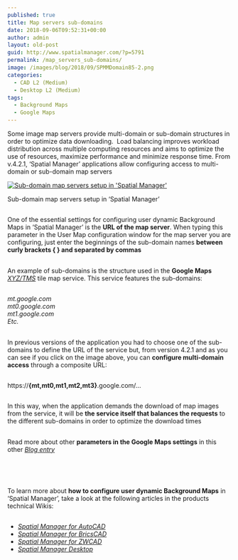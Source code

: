 ```yaml
---
published: true
title: Map servers sub-domains
date: 2018-09-06T09:52:31+00:00
author: admin
layout: old-post
guid: http://www.spatialmanager.com/?p=5791
permalink: /map_servers_sub-domains/
image: /images/blog/2018/09/SPMMDomain85-2.png
categories:
  - CAD L2 (Medium)
  - Desktop L2 (Medium)
tags:
  - Background Maps
  - Google Maps
---
```

<p>
  Some image map servers provide multi-domain or sub-domain structures in order to optimize data downloading.  Load balancing improves workload distribution across multiple computing resources and aims to optimize the use of resources, maximize performance and minimize response time. From v.4.2.1, &#8216;Spatial Manager&#8217; applications allow configuring access to multi-domain or sub-domain map servers
</p>

<p>
  <!--more-->
</p>

<div>
  <a href="/images/blog/2018/09/SPM-Severs-Multi-domain.png" target="_blank" rel="nofollow"><img src="/images/blog/2018/09/SPM-Severs-Multi-domain-1024x580.png" alt="Sub-domain map servers setup in 'Spatial Manager'" width="625" height="354" srcset="/images/blog/2018/09/SPM-Severs-Multi-domain-1024x580.png 1024w, /images/blog/2018/09/SPM-Severs-Multi-domain-300x170.png 300w, /images/blog/2018/09/SPM-Severs-Multi-domain-768x435.png 768w, /images/blog/2018/09/SPM-Severs-Multi-domain-624x354.png 624w" sizes="(max-width: 625px) 100vw, 625px" /></a>
  
  <p>
    Sub-domain map servers setup in &#8216;Spatial Manager&#8217;
  </p>
</div>

## 

<p>
  One of the essential settings for configuring user dynamic Background Maps in &#8216;Spatial Manager&#8217; is the <strong>URL of the map server</strong>. When typing this parameter in the User Map configuration window for the map server you are configuring, just enter the beginnings of the sub-domain names <strong>between curly brackets { } and separated by commas</strong>
</p>

<h2>
</h2>

<p>
  An example of sub-domains is the structure used in the <strong>Google Maps</strong> <a href="https://en.wikipedia.org/wiki/Tile_Map_Service" target="_blank" rel="nofollow"><span><em>XYZ/TMS</em></span></a> tile map service. This service features the sub-domains:
</p>

<h2>
</h2>

<div>
  <em>mt.google.com</em>
</div>

<div>
  <em>mt0.google.com</em>
</div>

<div>
  <em>mt1.google.com</em>
</div>

<div>
  <em>Etc.</em>
</div>

<div>
</div>

<h2>
</h2>

<p>
  In previous versions of the application you had to choose one of the sub-domains to define the URL of the service but, from version 4.2.1 and as you can see if you click on the image above, you can <strong>configure multi-domain access</strong> through a composite URL:
</p>

<h2>
</h2>

https://**{mt,mt0,mt1,mt2,mt3}**.google.com/&#8230;

<h2>
</h2>

<p>
  In this way, when the application demands the download of map images from the service, it will be <strong>the service itself that balances the requests</strong> to the different sub-domains in order to optimize the download times
</p>

<h2>
</h2>

Read more about other **parameters in the Google Maps settings** in this other <a href="http://www.spatialmanager.com/more-about-dynamic-google-maps-in-your-drawings-or-maps/" target="_blank" rel="nofollow"><span><em>Blog entry</em></span></a>

## 

&nbsp;

## 

<p>
  To learn more about <b>how to configure user dynamic Background Maps</b> in &#8216;Spatial Manager&#8217;, take a look at the following articles in the products technical Wikis:
</p>

<h2>
</h2>

<ul>
  <li>
    <span><em><span><a href="http://wiki.spatialmanager.com/index.php/Spatial_Manager%E2%84%A2_for_AutoCAD_-_FAQs:_Background_Maps_(%22Standard%22_and_%22Professional%22_editions_only)#Can_I_configure_my_own_Web_Map_Services.3F" target="_blank" rel="nofollow">Spatial Manager for AutoCAD</a></span></em></span>
  </li>
  <li>
    <span><em><span><a href="http://wiki.spatialmanager.com/index.php/Spatial_Manager%E2%84%A2_for_BricsCAD_-_FAQs:_Background_Maps_(%22Standard%22_and_%22Professional%22_editions_only)#Can_I_configure_my_own_Web_Map_Services.3F" target="_blank" rel="nofollow">Spatial Manager for BricsCAD</a></span></em></span>
  </li>
  <li>
    <span><em><span><a href="http://wiki.spatialmanager.com/index.php/Spatial_Manager%E2%84%A2_for_ZWCAD_-_FAQs:_Background_Maps_(%22Standard%22_and_%22Professional%22_editions_only)#Can_I_configure_my_own_Web_Map_Services.3F" target="_blank" rel="nofollow">Spatial Manager for ZWCAD</a></span></em></span>
  </li>
  <li>
    <span><a href="http://wiki.spatialmanager.com/index.php/Spatial_Manager_Desktop%E2%84%A2_-_FAQs:_Background_Maps#Can_I_configure_my_own_Web_Map_Services.3F" target="_blank" rel="nofollow"><span><em>Spatial Manager Desktop</em></span></a></span>
  </li>
</ul>